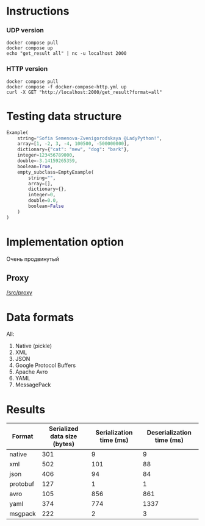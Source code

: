 # Instructions
### UDP version
```commandline
docker compose pull
docker compose up
echo "get_result all" | nc -u localhost 2000
```


### HTTP version
```commandline
docker compose pull
docker compose -f docker-compose-http.yml up
curl -X GET "http://localhost:2000/get_result?format=all"
```

# Testing data structure
```python
Example(
    string="Sofia Semenova-Zvenigorodskaya @LadyPython!",
    array=[1, -2, 3, -4, 100500, -500000000],
    dictionary={"cat": "mew", "dog": "bark"},
    integer=123456789000,
    double=-3.14159265359,
    boolean=True,
    empty_subclass=EmptyExample(
        string="",
        array=[],
        dictionary={},
        integer=0,
        double=0.0,
        boolean=False
    )
)
```

# Implementation option
Очень продвинутый

## Proxy
[/src/proxy](/src/proxy)


# Data formats
All:
1. Native (pickle)
2. XML 
3. JSON 
4. Google Protocol Buffers 
5. Apache Avro 
6. YAML 
7. MessagePack

# Results

| Format   | Serialized data size (bytes) | Serialization time (ms) | Deserialization time (ms) |
|----------|------------------------------|-------------------------|---------------------------|
| native   | 301                          | 9                       | 9                         |
| xml      | 502                          | 101                     | 88                        |
| json     | 406                          | 94                      | 84                        |
| protobuf | 127                          | 1                       | 1                         |
| avro     | 105                          | 856                     | 861                       |
| yaml     | 374                          | 774                     | 1337                      |
| msgpack  | 222                          | 2                       | 3                         |
